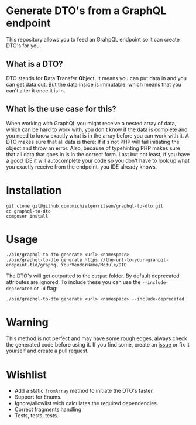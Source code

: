 # Generate DTO's from a GraphQL endpoint

This repository allows you to feed an GrahpQL endpoint so it can create DTO's for you.

## What is a DTO?

DTO stands for **D**ata **T**ransfer **O**bject. It means you can put data in and you can get data out. But the data inside is immutable, which means that you can't alter it once it is in.

## What is the use case for this?

When working with GraphQL you might receive a nested array of data, which can be hard to work with, you don't know if the data is complete and you need to know exactly what is in the array before you can work with it. A DTO makes sure that all data is there: If it's not PHP will fail initiating the object and throw an error. Also, because of typehinting PHP makes sure that all data that goes in is in the correct form. Last but not least, if you have a good IDE it will autocomplete your code so you don't have to look up what you exactly receive from the endpoint, you IDE already knows.

# Installation

```
git clone git@github.com:michielgerritsen/graphql-to-dto.git
cd graphql-to-dto
composer install
```

# Usage

```
./bin/graphql-to-dto generate <url> <namespace>
./bin/graphql-to-dto generate https://the-url-to-your-grahpql-endpoint.tld/graphql YourVendorName/Module/DTO
```

The DTO's will get outputted to the `output` folder. By default deprecated attributes are ignored. To include these you can use the `--include-deprecated` or `-d` flag:

```
./bin/graphql-to-dto generate <url> <namespace> --include-deprecated 
```

# Warning

This method is not perfect and may have some rough edges, always check the generated code before using it. If you find some, create an [issue](https://github.com/michielgerritsen/graphql-to-dto/issues/new) or fix it yourself and create a pull request.

# Wishlist

- Add a static `fromArray` method to initiate the DTO's faster.
- Support for Enums.
- Ignore/allowlist wich calculates the required dependencies.
- Correct fragments handling
- Tests, tests, tests.
